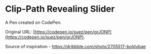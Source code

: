 # Clip-Path Revealing Slider

A Pen created on CodePen.

Original URL: [https://codepen.io/suez/pen/grJONP](https://codepen.io/suez/pen/grJONP).

Source of inspiration - https://dribbble.com/shots/2705517-boldybae
